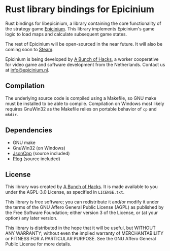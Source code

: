 # Rust library bindings for Epicinium

Rust bindings for libepicinium, a library containing the core functionality of the strategy game [Epicinium](https://epicinium.nl).
This library implements Epicinium's game logic to load maps and calculate subsequent game states.

The rest of Epicinium will be open-sourced in the near future.
It will also be coming soon to [Steam](https://epicinium.nl/steam).

Epicinium is being developed by [A Bunch of Hacks](https://abunchofhacks.coop),
a worker cooperative for video game and software development from the Netherlands.
Contact us at [info@epicinium.nl](mailto:info@epicinium.nl).

## Compilation

The underlying source code is compiled using a Makefile, so GNU make must be installed to be able to compile. Compilation on Windows most likely requires GnuWin32 as the Makefile relies on portable behavior of `cp` and `mkdir`.

## Dependencies

*  GNU make
*  GnuWin32 (on Windows)
*  [JsonCpp](https://github.com/open-source-parsers/jsoncpp) (source included)
*  [Plog](https://github.com/SergiusTheBest/plog) (source included)

## License

This library was created by [A Bunch of Hacks](https://abunchofhacks.coop).
It is made available to you under the AGPL-3.0 License,
as specified in `LICENSE.txt`.

This library is free software; you can redistribute it and/or modify it under the terms of the GNU Affero General Public License (AGPL) as published by the Free Software Foundation; either version 3 of the License, or (at your option) any later version.

This library is distributed in the hope that it will be useful, but WITHOUT ANY WARRANTY; without even the implied warranty of MERCHANTABILITY or FITNESS FOR A PARTICULAR PURPOSE. See the GNU Affero General Public License for more details.
